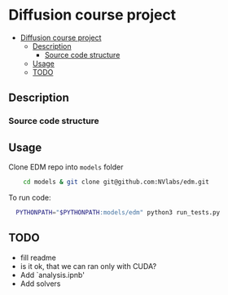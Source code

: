 # Diffusion course project

- [Diffusion course project](#diffusion-course-project)
  - [Description](#description)
    - [Source code structure](#source-code-structure)
  - [Usage](#usage)
  - [TODO](#todo)


## Description


### Source code structure



## Usage
Clone EDM repo into `models` folder
```bash
    cd models & git clone git@github.com:NVlabs/edm.git
```
To run code:
```bash
  PYTHONPATH="$PYTHONPATH:models/edm" python3 run_tests.py
```


## TODO
 - fill readme
 - is it ok, that we can ran only with CUDA?
 - Add `analysis.ipnb'
 - Add solvers